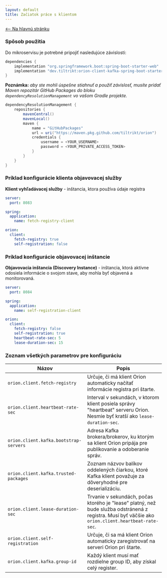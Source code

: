 ```yaml
---
layout: default
title: Začiatok práce s klientom
---
```


[<-- Na hlavnú stránku](index.md)

### Spôsob použitia
Do mikroservisu je potrebné pripojiť nasledujúce závislosti:
```groovy
dependencies {
    implementation "org.springframework.boot:spring-boot-starter-web"
    implementation "dev.tiltrikt:orion-client-kafka-spring-boot-starter:1.0.1"
}
```

**Poznámka:** *aby ste mohli úspešne stiahnuť a použiť závislosť, musíte pridať Maven repozitár GitHub Packages do bloku `dependencyResolutionManagement` vo vašom Gradle projekte.*
```groovy
dependencyResolutionManagement {
    repositories {
        mavenCentral()
        mavenLocal()
        maven {
            name = "GitHubPackages"
            url = uri("https://maven.pkg.github.com/tiltrikt/orion")
            credentials {
                username = <YOUR_USERNAME>
                password = <YOUR_PRIVATE_ACCESS_TOKEN>
            }
        }
    }
}
```

### Príklad konfigurácie klienta objavovacej služby
**Klient vyhľadávacej služby** - inštancia, ktora používa údaje registra
```yaml
server:
  port: 8083

spring:
  application:
    name: fetch-registry-client

orion:
  client:
    fetch-registry: true
    self-registration: false
```

### Príklad konfigurácie objavovacej inštancie
**Objavovacia inštancia (Discovery Instance)** - inštancia, ktorá aktívne odosiela informácie o svojom stave, aby mohla byť objavená a monitorovaná.
```yaml
server:
  port: 8084

spring:
  application:
    name: self-registration-client

orion:
  client:
    fetch-registry: false
    self-registration: true
    heartbeat-rate-sec: 5
    lease-duration-sec: 15
```

### Zoznam všetkých parametrov pre konfiguráciu

| Názov                                  | Popis                                                                                                                                               |
|----------------------------------------|-----------------------------------------------------------------------------------------------------------------------------------------------------|
| `orion.client.fetch-registry`          | Určuje, či má klient Orion automaticky načítať informácie registra pri štarte.                                                                      |
| `orion.client.heartbeat-rate-sec`      | Interval v sekundách, v ktorom klient posiela správy "heartbeat" serveru Orion. Nesmie byť kratší ako `lease-duration-sec`.                         |
| `orion.client.kafka.bootstrap-servers` | Adresa Kafka brokera/brokerov, ku ktorým sa klient Orion pripája pre publikovanie a odoberanie správ.                                               |
| `orion.client.kafka.trusted-packages`  | Zoznam názvov balíkov oddelených čiarkou, ktoré Kafka klient považuje za dôveryhodné pre deserializáciu.                                            |
| `orion.client.lease-duration-sec`      | Trvanie v sekundách, počas ktorého je "lease" platný, než bude služba odstránená z registra. Musí byť väčšie ako `orion.client.heartbeat-rate-sec`. |
| `orion.client.self-registration`       | Určuje, či sa má klient Orion automaticky zaregistrovať na serveri Orion pri štarte.                                                                |
| `orion.client.kafka.group-id`          | Každý klient musí mať rozdielne group ID, aby získal celý register.                                                                                 |